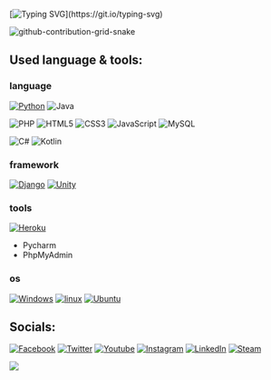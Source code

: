 [![Typing SVG](https://readme-typing-svg.demolab.com?font=Fira+Code&pause=1000&color=8080FF&width=720&lines=Hi%2C+I'm+ShowXD.++I+am+currently+studying+at+Feng-Chia+University.)](https://git.io/typing-svg)

![github-contribution-grid-snake](https://user-images.githubusercontent.com/89845641/218791674-c52db856-24d2-429f-8867-170c365730d1.svg)

## Used language & tools:
### language
[![Python](https://img.shields.io/badge/-Python-F9DC3E.svg?logo=python&style=flat)](https://www.python.org/)
![Java](https://img.shields.io/badge/Java-ED8B00?logo=openjdk&logoColor=white)

![PHP](https://img.shields.io/badge/PHP-777BB4?logo=php&logoColor=white)
![HTML5](https://img.shields.io/badge/html5-%23E34F26.svg?logo=html5&logoColor=white)
![CSS3](https://img.shields.io/badge/css3-%231572B6.svg?logo=css3&logoColor=white)
![JavaScript](https://img.shields.io/badge/JavaScript-F7DF1E?logo=javascript&logoColor=black)
![MySQL](https://img.shields.io/badge/mysql-%2300f.svg?logo=mysql&logoColor=white)

![C#](https://img.shields.io/badge/c%23-%23239120.svg?logo=c-sharp&logoColor=white)
![Kotlin](https://img.shields.io/badge/Kotlin-0095D5?logo=kotlin&logoColor=white)

### framework
[![Django](https://img.shields.io/badge/-Django-092E20.svg?logo=django&style=flat)](https://www.djangoproject.com/)
[![Unity](https://img.shields.io/badge/Unity-100000?logo=unity&logoColor=white)](https://www.djangoproject.com/)

### tools
[![Heroku](https://img.shields.io/badge/Heroku-430098?logo=heroku&logoColor=white)](https://www.djangoproject.com/)
- Pycharm
- PhpMyAdmin

### os
[![Windows](https://img.shields.io/badge/Windows-0078D6?logo=windows&logoColor=white)]()
[![linux](https://img.shields.io/badge/Linux-FCC624?logo=linux&logoColor=black)]()
[![Ubuntu](https://img.shields.io/badge/Ubuntu-E95420?logo=ubuntu&logoColor=white)]()

## Socials:
[![Facebook](https://img.shields.io/badge/Facebook-1877F2?logo=facebook&logoColor=white)]()
[![Twitter](https://img.shields.io/badge/Twitter-1DA1F2?logo=twitter&logoColor=white)]()
[![Youtube](https://img.shields.io/badge/YouTube-FF0000?logo=youtube&logoColor=white)]()
[![Instagram](https://img.shields.io/badge/-Instagram-090909?logo=instagram&logoColor=B4068E)](https://www.instagram.com/ju_i_show)
[![LinkedIn](https://img.shields.io/badge/-LinkedIn-090909?logo=linkedin&logoColor=007BB6)](https://ua.linkedin.com/in/evgeniy-han-356a16254?trk=people-guest_people_search-card)
[![Steam](https://img.shields.io/badge/steam-%23000000.svg?logo=steam&logoColor=white)](https://steamcommunity.com/profiles/76561198846102391/)


![](https://github-profile-summary-cards.vercel.app/api/cards/stats?username=dxp10&theme=github_dark) 
